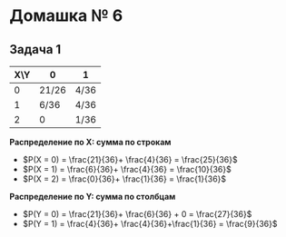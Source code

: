 # Домашка № 6
## Задача 1

| X\Y | 0     | 1    |
|-----|-------|------|
| 0   | 21/26 | 4/36 |
| 1   | 6/36  | 4/36 |
| 2   | 0     | 1/36 |

**Распределение по X: сумма по строкам**
- $P(X = 0) = \frac{21}{36}+ \frac{4}{36} = \frac{25}{36}$
- $P(X = 1) = \frac{6}{36}+ \frac{4}{36} = \frac{10}{36}$
- $P(X = 2) = \frac{0}{36}+ \frac{1}{36} = \frac{1}{36}$

**Распределение по Y: сумма по столбцам**
- $P(Y = 0) = \frac{21}{36}+ \frac{6}{36} + 0 = \frac{27}{36}$
- $P(Y = 1) = \frac{4}{36}+ \frac{4}{36}+\frac{1}{36} = \frac{9}{36}$
